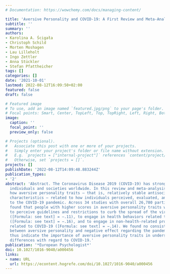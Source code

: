 ```yaml
---
# Documentation: https://wowchemy.com/docs/managing-content/

title: 'Aversive Personality and COVID-19: A First Review and Meta-Analysis'
subtitle: ''
summary: ''
authors:
- Karolina A. Ścigała
- Christoph Schild
- Morten Moshagen
- Lau Lilleholt
- Ingo Zettler
- Anna Stückler
- Stefan Pfattheicher
tags: []
categories: []
date: '2021-10-01'
lastmod: 2022-08-12T16:09:50+02:00
featured: false
draft: false

# Featured image
# To use, add an image named `featured.jpg/png` to your page's folder.
# Focal points: Smart, Center, TopLeft, Top, TopRight, Left, Right, BottomLeft, Bottom, BottomRight.
image:
  caption: ''
  focal_point: ''
  preview_only: false

# Projects (optional).
#   Associate this post with one or more of your projects.
#   Simply enter your project's folder or file name without extension.
#   E.g. `projects = ["internal-project"]` references `content/project/deep-learning/index.md`.
#   Otherwise, set `projects = []`.
projects: []
publishDate: '2022-08-12T14:09:48.883244Z'
publication_types:
- '2'
abstract: 'Abstract. The Coronavirus Disease 2019 (COVID-19) has strongly affected
  individuals and societies worldwide. In this review and meta-analysis, we investigated
  how aversive personality traits – that is, relatively stable antisocial personality
  characteristics – related to how individuals perceived, evaluated, and responded
  to the COVID-19 pandemic. Across 34 studies with overall 26,780 participants, we
  found that people with higher scores in aversive personality traits were less likely
  to perceive guidelines and restrictions to curb the spread of the virus as protective
  ([Formula: see text] = −.11), to engage in health behaviors related to COVID-19
  ([Formula: see text] = −.16), and to engage in non-health-related prosocial behavior
  related to COVID-19 ([Formula: see text] = −.14). We found no consistent relation
  between aversive personality and negative effect regarding the pandemic. The results
  thus indicate the importance of aversive personality traits in understanding individual
  differences with regard to COVID-19.'
publication: '*European Psychologist*'
doi: 10.1027/1016-9040/a000456
links:
- name: URL
  url: https://econtent.hogrefe.com/doi/10.1027/1016-9040/a000456
---
```

